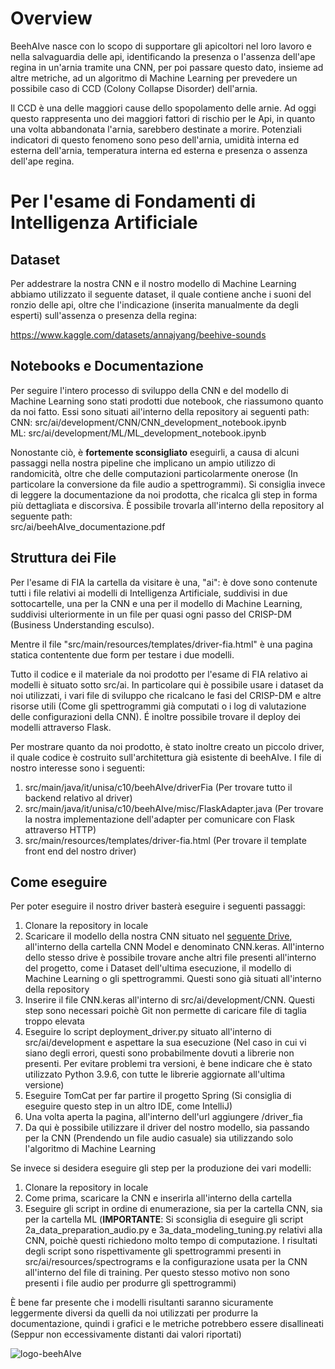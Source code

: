 # Overview

BeehAIve nasce con lo scopo di supportare gli apicoltori nel loro lavoro e nella salvaguardia delle api, identificando la presenza o l'assenza dell'ape regina in un'arnia tramite una CNN, per poi passare questo dato, insieme ad altre metriche, ad un algoritmo di Machine Learning per prevedere un possibile caso di CCD (Colony Collapse Disorder) dell'arnia.

Il CCD è una delle maggiori cause dello spopolamento delle arnie. Ad oggi questo rappresenta uno dei maggiori fattori di rischio per le Api, in quanto una volta abbandonata l'arnia, sarebbero destinate a morire. Potenziali indicatori di questo fenomeno sono peso dell'arnia, umidità interna ed esterna dell'arnia, temperatura interna ed esterna e presenza o assenza dell'ape regina.

# Per l'esame di Fondamenti di Intelligenza Artificiale

## Dataset

Per addestrare la nostra CNN e il nostro modello di Machine Learning abbiamo utilizzato il seguente dataset, il quale contiene anche i suoni del ronzio delle api, oltre che l'indicazione (inserita manualmente da degli esperti) sull'assenza o presenza della regina:

https://www.kaggle.com/datasets/annajyang/beehive-sounds

## Notebooks e Documentazione

Per seguire l'intero processo di sviluppo della CNN e del modello di Machine Learning sono stati prodotti due notebook, che riassumono quanto da noi fatto. Essi sono situati ail'interno della repository ai seguenti path: <br/>
CNN: src/ai/development/CNN/CNN_development_notebook.ipynb <br/>
ML: src/ai/development/ML/ML_development_notebook.ipynb

Nonostante ciò, è **fortemente sconsigliato** eseguirli, a causa di alcuni passaggi nella nostra pipeline che implicano un ampio utilizzo di randomicità, oltre che delle computazioni particolarmente onerose (In particolare la conversione da file audio a spettrogrammi). Si consiglia invece di leggere la documentazione da noi prodotta, che ricalca gli step in forma più dettagliata e discorsiva.
È possibile trovarla all'interno della repository al seguente path: <br/>
src/ai/beehAIve_documentazione.pdf

## Struttura dei File 

Per l'esame di FIA la cartella da visitare è una, "ai": è dove sono contenute tutti i file relativi ai modelli di Intelligenza Artificiale, suddivisi in due sottocartelle, una per la CNN e una per il modello di Machine Learning, suddivisi ulteriormente in un file per quasi ogni passo del CRISP-DM (Business Understanding esculso).

Mentre il file "src/main/resources/templates/driver-fia.html" è una pagina statica contentente due form per testare i due modelli.

Tutto il codice e il materiale da noi prodotto per l'esame di FIA relativo ai modelli è situato sotto src/ai. In particolare qui è possibile usare i dataset da noi utilizzati, i vari file di sviluppo che ricalcano le fasi del CRISP-DM e altre risorse utili (Come gli spettrogrammi già computati o i log di valutazione delle configurazioni della CNN). É inoltre possibile trovare il deploy dei modelli attraverso Flask.

Per mostrare quanto da noi prodotto, è stato inoltre creato un piccolo driver, il quale codice è costruito sull'architettura già esistente di beehAIve. I file di nostro interesse sono i seguenti: <br/>
1. src/main/java/it/unisa/c10/beehAIve/driverFia (Per trovare tutto il backend relativo al driver) <br/>
2. src/main/java/it/unisa/c10/beehAIve/misc/FlaskAdapter.java (Per trovare la nostra implementazione dell'adapter per comunicare con Flask attraverso HTTP) <br/>
3. src/main/resources/templates/driver-fia.html (Per trovare il template front end del nostro driver)

## Come eseguire

Per poter eseguire il nostro driver basterà eseguire i seguenti passaggi:

1. Clonare la repository in locale
2. Scaricare il modello della nostra CNN situato nel [seguente Drive](https://drive.google.com/drive/u/0/folders/1-9QYqQ02ekceGdyQ61xjTOjKwhGBPvom), all'interno della cartella CNN Model e denominato CNN.keras. All'interno dello stesso drive è possibile trovare anche altri file presenti all'interno del progetto, come i Dataset dell'ultima esecuzione, il modello di Machine Learning o gli spettrogrammi. Questi sono già situati all'interno della repository
3. Inserire il file CNN.keras all'interno di src/ai/development/CNN. Questi step sono necessari poichè Git non permette di caricare file di taglia troppo elevata
4. Eseguire lo script deployment_driver.py situato all'interno di src/ai/development e aspettare la sua esecuzione (Nel caso in cui vi siano degli errori, questi sono probabilmente dovuti a librerie non presenti. Per evitare problemi tra versioni, è bene indicare che è stato utilizzato Python 3.9.6, con tutte le librerie aggiornate all'ultima versione)
5. Eseguire TomCat per far partire il progetto Spring (Si consiglia di eseguire questo step in un altro IDE, come IntelliJ)
6. Una volta aperta la pagina, all'interno dell'url aggiungere /driver_fia
7. Da qui è possibile utilizzare il driver del nostro modello, sia passando per la CNN (Prendendo un file audio casuale) sia utilizzando solo l'algoritmo di Machine Learning

Se invece si desidera eseguire gli step per la produzione dei vari modelli:

1. Clonare la repository in locale
2. Come prima, scaricare la CNN e inserirla all'interno della cartella
3. Eseguire gli script in ordine di enumerazione, sia per la cartella CNN, sia per la cartella ML (**IMPORTANTE**: Si sconsiglia di eseguire gli script 2a_data_preparation_audio.py e 3a_data_modeling_tuning.py relativi alla CNN, poichè questi richiedono molto tempo di computazione. I risultati degli script sono rispettivamente gli spettrogrammi presenti in src/ai/resources/spectrograms e la configurazione usata per la CNN all'interno del file di training. Per questo stesso motivo non sono presenti i file audio per produrre gli spettrogrammi)

È bene far presente che i modelli risultanti saranno sicuramente leggermente diversi da quelli da noi utilizzati per produrre la documentazione, quindi i grafici e le metriche potrebbero essere disallineati (Seppur non eccessivamente distanti dai valori riportati)

![logo-beehAIve](https://github.com/XJustUnluckyX/beehAIve/assets/126207669/1e0ee410-9da0-42c1-b1d2-4cc793595e9c)

